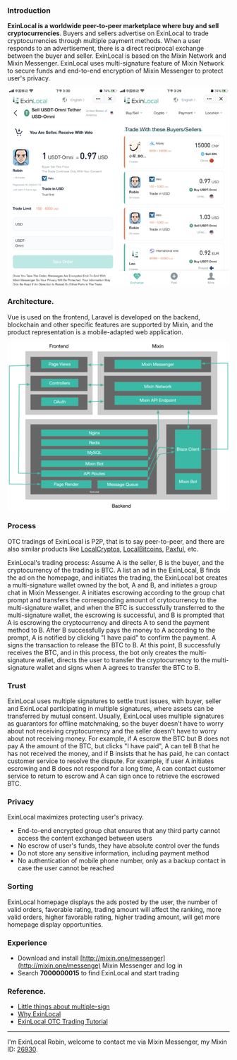 ### Introduction

**ExinLocal is a worldwide peer-to-peer marketplace where buy and sell cryptocurrencies**. Buyers and sellers advertise on ExinLocal to trade cryptocurrencies through multiple payment methods. When a user responds to an advertisement, there is a direct reciprocal exchange between the buyer and seller. ExinLocal is based on the Mixin Network and Mixin Messenger. ExinLocal uses multi-signature feature of Mixin Network to secure funds and end-to-end encryption of Mixin Messenger to protect user's privacy.

![](./exin-local-screenshot.png)

### Architecture.

Vue is used on the frontend, Laravel is developed on the backend, blockchain and other specific features are supported by Mixin, and the product representation is a mobile-adapted web application.

![](./exin-local-structure.png)

### Process

OTC tradings of ExinLocal is P2P, that is to say peer-to-peer, and there are also similar products like [LocalCryptos](https://localcryptos.com), [LocalBitcoins](https://localbitcoins.com), [Paxful](https://paxful.com), etc.

ExinLocal's trading process: Assume A is the seller, B is the buyer, and the cryptocurrency of the trading is BTC. A list an ad in the ExinLocal, B finds the ad on the homepage, and initiates the trading, the ExinLocal bot creates a multi-signature wallet owned by the bot, A and B, and initiates a group chat in Mixin Messenger. A initiates escrowing according to the group chat prompt and transfers the corresponding amount of crytocurrency to the multi-signature wallet, and when the BTC is successfully transferred to the multi-signature wallet, the escrowing is successful, and B is prompted that A is escrowing the cryptocurrency and directs A to send the payment method to B. After B successfully pays the money to A according to the prompt, A is notified by clicking "I have paid" to confirm the payment. A signs the transaction to release the BTC to B. At this point, B successfully receives the BTC, and in this process, the bot only creates the multi-signature wallet, directs the user to transfer the cryptocurrency to the multi-signature wallet and signs when A agrees to transfer the BTC to B.

### Trust

ExinLocal uses multiple signatures to settle trust issues, with buyer, seller and ExinLocal participating in multiple signatures, where assets can be transferred by mutual consent. Usually, ExinLocal uses multiple signatures as guarantors for offline matchmaking, so the buyer doesn't have to worry about not receiving cryptocurrency and the seller doesn't have to worry about not receiving money. For example, if A escrow the BTC but B does not pay A the amount of the BTC, but clicks "I have paid", A can tell B that he has not received the money, and if B insists that he has paid, he can contact customer service to resolve the dispute. For example, if user A initiates escrowing and B does not respond for a long time, A can contact customer service to return to escrow and A can sign once to retrieve the escrowed BTC.

### Privacy

ExinLocal maximizes protecting user's privacy.

- End-to-end encrypted group chat ensures that any third party cannot access the content exchanged between users
- No escrow of user's funds, they have absolute control over the funds
- Do not store any sensitive information, including payment method
- No authentication of mobile phone number, only as a backup contact in case the user cannot be reached

### Sorting

ExinLocal homepage displays the ads posted by the user, the number of valid orders, favorable rating, trading amount will affect the ranking, more valid orders, higher favorable rating, higher trading amount, will get more homepage display opportunities.

### Experience

- Download and install [http://mixin.one/messenger](http://mixin.one/messenge) Mixin Messenger and log in
- Search **7000000015** to find ExinLocal and start trading

### Reference.

- [Little things about multiple-sign](https://w3c.group/c/1581363093875579)
- [Why ExinLocal](https://w3c.group/c/1587127323846677)
- [ExinLocal OTC Trading Tutorial](https://w3c.group/c/1588079774302618)

***

I'm ExinLocal Robin, welcome to contact me via Mixin Messenger, my Mixin ID: [26930](https://mixin.one/codes/89f7e832-ff53-4fff-ad47-10c68ec96ae2).


